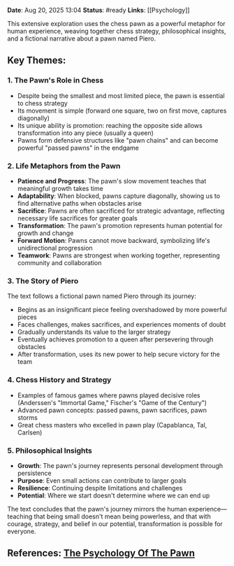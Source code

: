 **Date**: Aug 20, 2025 13:04
**Status**: #ready 
**Links**: [[Psychology]]

This extensive exploration uses the chess pawn as a powerful metaphor for human experience, weaving together chess strategy, philosophical insights, and a fictional narrative about a pawn named Piero.

## Key Themes:

### 1. The Pawn's Role in Chess

- Despite being the smallest and most limited piece, the pawn is essential to chess strategy
- Its movement is simple (forward one square, two on first move, captures diagonally)
- Its unique ability is promotion: reaching the opposite side allows transformation into any piece (usually a queen)
- Pawns form defensive structures like "pawn chains" and can become powerful "passed pawns" in the endgame

### 2. Life Metaphors from the Pawn

- **Patience and Progress**: The pawn's slow movement teaches that meaningful growth takes time
- **Adaptability**: When blocked, pawns capture diagonally, showing us to find alternative paths when obstacles arise
- **Sacrifice**: Pawns are often sacrificed for strategic advantage, reflecting necessary life sacrifices for greater goals
- **Transformation**: The pawn's promotion represents human potential for growth and change
- **Forward Motion**: Pawns cannot move backward, symbolizing life's unidirectional progression
- **Teamwork**: Pawns are strongest when working together, representing community and collaboration

### 3. The Story of Piero

The text follows a fictional pawn named Piero through its journey:

- Begins as an insignificant piece feeling overshadowed by more powerful pieces
- Faces challenges, makes sacrifices, and experiences moments of doubt
- Gradually understands its value to the larger strategy
- Eventually achieves promotion to a queen after persevering through obstacles
- After transformation, uses its new power to help secure victory for the team

### 4. Chess History and Strategy

- Examples of famous games where pawns played decisive roles (Anderssen's "Immortal Game," Fischer's "Game of the Century")
- Advanced pawn concepts: passed pawns, pawn sacrifices, pawn storms
- Great chess masters who excelled in pawn play (Capablanca, Tal, Carlsen)

### 5. Philosophical Insights

- **Growth**: The pawn's journey represents personal development through persistence
- **Purpose**: Even small actions can contribute to larger goals
- **Resilience**: Continuing despite limitations and challenges
- **Potential**: Where we start doesn't determine where we can end up

The text concludes that the pawn's journey mirrors the human experience—teaching that being small doesn't mean being powerless, and that with courage, strategy, and belief in our potential, transformation is possible for everyone.

## References: [The Psychology Of The Pawn](https://youtu.be/5NJTRJFHtVE?si=-ODW8OH8ngXI07Mr)